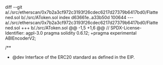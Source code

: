 diff --git a/./src/etherscan/0x7b2a3cf972c3193f26cdec6217d27379b6417bd0/Flattened.sol b/./src/AToken.sol
index d63661e..a33b50d 100644
--- a/./src/etherscan/0x7b2a3cf972c3193f26cdec6217d27379b6417bd0/Flattened.sol
+++ b/./src/AToken.sol
@@ -1,5 +1,6 @@
 // SPDX-License-Identifier: agpl-3.0
 pragma solidity 0.6.12;
+pragma experimental ABIEncoderV2;
 
 /**
  * @dev Interface of the ERC20 standard as defined in the EIP.
